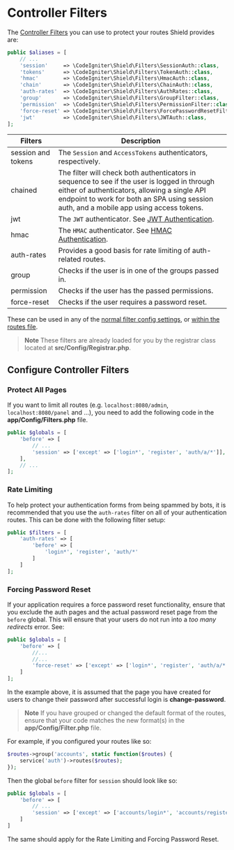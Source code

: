 # Controller Filters

The [Controller Filters](https://codeigniter.com/user_guide/incoming/filters.html) you can use to protect your routes Shield provides are:

```php
public $aliases = [
    // ...
    'session'     => \CodeIgniter\Shield\Filters\SessionAuth::class,
    'tokens'      => \CodeIgniter\Shield\Filters\TokenAuth::class,
    'hmac'        => \CodeIgniter\Shield\Filters\HmacAuth::class,
    'chain'       => \CodeIgniter\Shield\Filters\ChainAuth::class,
    'auth-rates'  => \CodeIgniter\Shield\Filters\AuthRates::class,
    'group'       => \CodeIgniter\Shield\Filters\GroupFilter::class,
    'permission'  => \CodeIgniter\Shield\Filters\PermissionFilter::class,
    'force-reset' => \CodeIgniter\Shield\Filters\ForcePasswordResetFilter::class,
    'jwt'         => \CodeIgniter\Shield\Filters\JWTAuth::class,
];
```

| Filters            | Description                                                                                                                                                                                                                              |
|--------------------|------------------------------------------------------------------------------------------------------------------------------------------------------------------------------------------------------------------------------------------|
| session and tokens | The `Session` and `AccessTokens` authenticators, respectively.                                                                                                                                                                           |
| chained            | The filter will check both authenticators in sequence to see if the user is logged in through either of authenticators, allowing a single API endpoint to work for both an SPA using session auth, and a mobile app using access tokens. |
| jwt                | The `JWT` authenticator. See [JWT Authentication](./addons/jwt.md).                                                                                                                                                                      |
| hmac               | The `HMAC` authenticator. See [HMAC Authentication](./guides/api_hmac_keys.md).                                                                                                                                                          |
| auth-rates         | Provides a good basis for rate limiting of auth-related routes.                                                                                                                                                                          |
| group              | Checks if the user is in one of the groups passed in.                                                                                                                                                                                    |
| permission         | Checks if the user has the passed permissions.                                                                                                                                                                                           |
| force-reset        | Checks if the user requires a password reset.                                                                                                                                                                                            |

These can be used in any of the [normal filter config settings](https://codeigniter.com/user_guide/incoming/filters.html#globals), or [within the routes file](https://codeigniter.com/user_guide/incoming/routing.html#applying-filters).

> **Note** These filters are already loaded for you by the registrar class located at **src/Config/Registrar.php**.

## Configure Controller Filters

### Protect All Pages

If you want to limit all routes (e.g. `localhost:8080/admin`, `localhost:8080/panel` and ...), you need to add the following code in the **app/Config/Filters.php** file.

```php
public $globals = [
    'before' => [
        // ...
        'session' => ['except' => ['login*', 'register', 'auth/a/*']],
    ],
    // ...
];
```

### Rate Limiting

To help protect your authentication forms from being spammed by bots, it is recommended that you use
the `auth-rates` filter on all of your authentication routes. This can be done with the following
filter setup:

```php
public $filters = [
    'auth-rates' => [
        'before' => [
            'login*', 'register', 'auth/*'
        ]
    ]
];
```

### Forcing Password Reset

If your application requires a force password reset functionality, ensure that you exclude the auth pages and the actual password reset page from the `before` global. This will ensure that your users do not run into a *too many redirects* error. See:

```php
public $globals = [
    'before' => [
        //...
        //...
        'force-reset' => ['except' => ['login*', 'register', 'auth/a/*', 'change-password', 'logout']]
    ]
];
```
In the example above, it is assumed that the page you have created for users to change their password after successful login is **change-password**.

> **Note** If you have grouped or changed the default format of the routes, ensure that your code matches the new format(s) in the **app/Config/Filter.php** file.

For example, if you configured your routes like so:

```php
$routes->group('accounts', static function($routes) {
    service('auth')->routes($routes);
});
```
Then the global `before` filter for `session` should look like so:

```php
public $globals = [
    'before' => [
        // ...
        'session' => ['except' => ['accounts/login*', 'accounts/register', 'accounts/auth/a/*']]
    ]
]
```
The same should apply for the Rate Limiting and Forcing Password Reset.
